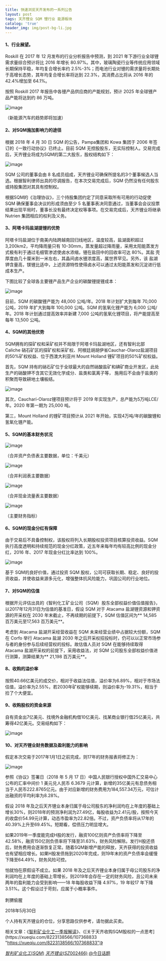 ```yaml
---
title: 快速浏览天齐发布的一系列公告
layout: post
tags: 天齐锂业 SQM 锂行业 能源板块
catalog: 'true'
header_img: img/post-bg-li.jpg
---
```

#### 1、行业展望。

Roskill 在 2017 年 12 月发布的行业分析报告中预测，到 2021 年下游行业全球锂 需求量综合预计将比 2016 年增长 80.97%。其中，玻璃陶瓷行业等传统应用领域 长期保持平稳，年均复合增长率约 2.5%-3%；而电池行业对锂的需求量将长期处于高增长态势，其年均复合增长率将达到 22.3%，其消费占比将从 2016 年的 42.4%增加至 64.1%。

按照 Roskill 2017 年报告中各锂产品供应商的产能规划，预计 2025 年全球锂产品产能将达到约 86 万吨。

![image](http://upload-images.jianshu.io/upload_images/8031739-080207d603b8f89c.jpg?imageMogr2/auto-orient/strip%7CimageView2/2/w/1240)

（新能源汽车的趋势即将加速）

#### 2、对SQM施加影响力的途径

根据 2018 年 4 月 30 日 SQM 的公告，Pampa集团和 Kowa 集团于 2006 年签订的《一致行动协议》已终止。目前 SQM 无控股股东，无实际控制人。交易完成后，天齐锂业将成为SQM的第二大股东，股权结构如下：

![image](http://upload-images.jianshu.io/upload_images/8031739-33984ae82c075f5b.jpg?imageMogr2/auto-orient/strip%7CimageView2/2/w/1240)

SQM 公司的董事会由 8 名成员组成，天齐锂业可确保所提名的3个董事候选人当选。根据智利律师出具的尽调报告，在本次交易完成后，SQM 仍然没有任何股东或持股集团对其具有控制权。

根据SQM的《治理协议》，三个持股集团约定了同意采取所有可用的行动促使 SQM 确保董事会决议的形成须由至少 5 名董事表决同意通过，当董事会会议投票结果出现平局时，董事长没有最终决定权等事项。在交易完成后，天齐锂业将继承 Nutrien 集团相应的权利及义务。

#### 3、阿塔卡玛盐湖提锂的优势

阿塔卡玛盐湖位于南美内陆跨越南回归线地区，温度较高，盐湖面积超过3,200km2，平均降雨量只有 10-30mm，蒸发量超过降雨量，采用太阳能蒸发方 式极有利于通过毛细管渗滤使卤水浓缩，锂在盐田中的回收率可达 80%。其盐 壳厚度由几十厘米到一米左右，其晶间卤水锂浓度高，属世界罕见。另外，该 盐湖钾含量高，镁锂比适中，上述资源特性使得卤水可以通过太阳能蒸发和沉淀进行低成本生产。 

下图比较了全球各主要锂产品生产企业的碳酸锂提锂成本：

![image](http://upload-images.jianshu.io/upload_images/8031739-68cb42621ae01bcd.jpg?imageMogr2/auto-orient/strip%7CimageView2/2/w/1240)

目前，SQM 的碳酸锂产能为 48,000 公吨/年。2018 年计划扩大到每年 70,000 公吨，2019 年扩大到每年 100,000 公吨。SQM 的氢氧化锂产能为 6,000 公吨/年。2018 年计划通过提高效率并新建 7,000 公吨的氢氧化锂项目，将产能提高至每年 13,500 公吨。

#### 4、SQM的其他优势

SQM拥有的探矿权和采矿权并不局限于阿塔卡玛盐湖地区，还有智利北部 Caliche 硝石矿区的探矿权和采矿权、阿根廷胡胡伊省Cauchar-Olaroz盐湖项目的50%矿权权益、位于西澳大利亚州 Mount Holland 锂矿项目的50%矿权权益。

首先，SQM 持有的硝石矿位于全球最大的自然硝酸盐矿和碘矿商业开发区，此处生产的硝酸钾不含其它无效化学成分、盐类和氯离子等， 施用后不会由于盐类的积聚而导致耕地土壤板结。 

![image](http://upload-images.jianshu.io/upload_images/8031739-8d4af2b18124635a.jpg?imageMogr2/auto-orient/strip%7CimageView2/2/w/1240)

其次，Caucharí-Olaroz锂项目预计将于 2019 年实现生产，总产能为5万吨LCE/年。2020 年第一期为 25,000 吨。

第三，Mount Holland 的锂矿项目预计从 2021 年开始，实现4万吨/年的碳酸锂和氢氧化锂产能。

#### 5、SQM的基本财务状况

![image](http://upload-images.jianshu.io/upload_images/8031739-800d40141e126b9e.jpg?imageMogr2/auto-orient/strip%7CimageView2/2/w/1240)

（合并资产负债表主要数据，单位：千美元）

![image](http://upload-images.jianshu.io/upload_images/8031739-dc377c4c33ddd7d6.jpg?imageMogr2/auto-orient/strip%7CimageView2/2/w/1240)

（合并利润表主要数据）

![image](http://upload-images.jianshu.io/upload_images/8031739-a195b02d4fc27a05.jpg?imageMogr2/auto-orient/strip%7CimageView2/2/w/1240)

（合并现金流量表主要数据）

![image](http://upload-images.jianshu.io/upload_images/8031739-eabaad58fa0594f6.jpg?imageMogr2/auto-orient/strip%7CimageView2/2/w/1240)

（主要财务指标）

#### 6、SQM的现金分红有保障

由于交易后不具备控制权，该股权将列入长期股权投资项目核算投资收益。SQM执行高度透明和持续规范的现金分红政策，近五年来每年均有较高比例的现金分红，2016 年、2017 年现金分红比率达到 100%。

![image](http://upload-images.jianshu.io/upload_images/8031739-034804ba2de83594.jpg?imageMogr2/auto-orient/strip%7CimageView2/2/w/1240)

基于 SQM的良好价值，通过投资 SQM 股权，公司可获取长期、稳定、良好的投资收益，并使收益来源多元化，增强整体抗风险能力，巩固公司的行业地位。

#### 7、对SQM的估值

根据开元评估出具的《智利化工矿业公司（SQM）股东全部权益价值估值报告》，以2017年12月31日为估值的基准日，假设 SQM 对于 Atacama 盐湖锂资源和钾资源的开采权在 2030 年末截止，不再续期的前提下，SQM 估值区间为** 14,585 百万美元至17,563 百万美元**。

考虑到 Atacama 盐湖开采经营收益在 SQM 未来经营业绩中占据较大份额，SQM 在 Corfo 举行 Atacama 盐湖 2030 年之后开采权招投标时，仍可以以正常市场参与者的身份参与后续经营权的投标。故估值人员对 SQM 在能够持续取得Atacama 盐湖开采权的前提下，采用收益法，对 SQM 公司股东全部权益价值进行测算，测算结果为** 21,198 百万美元**。

#### 8、收购的溢价率

按照40.66亿美元的成交价，相对于收益法估值，溢价率为6.89%，相对于市场法估值，溢价率为2.55%，若2030年矿权能够续期，则溢价率为-19.31%，相当于捡了个大便宜。

#### 9、收购股权的资金来源

自有资金出7亿美元、找境外金融机构借10亿美元、找某商业银行借25亿美元，共筹得42亿美元。交易结构如下：

![image](http://upload-images.jianshu.io/upload_images/8031739-f57ead3e1abd810f.jpg?imageMogr2/auto-orient/strip%7CimageView2/2/w/1240)

#### 10、对天齐锂业财务数据及盈利能力的影响

假定本次交易于2017年1月1日之前完成，则17年的财务报表将修正为：

![image](http://upload-images.jianshu.io/upload_images/8031739-2545b27cbd6919b1.jpg?imageMogr2/auto-orient/strip%7CimageView2/2/w/1240)

参照《协议》签署日（2018 年 5 月 17 日）中国人民银行授权中国外汇交易中心公布的汇率中间价 1 美元兑人民币 6.3679 元计算，新增的35亿美元有息债务相当于人民币222.8765亿元。由于对应新增的财务费用为184,557.34万元，可估计出融资的平均利率为8.28%。

假设 2018 年及之后天齐锂业本身归属于母公司股东的净利润均在上年度的基础上增长30%，则2018年的预测净利润为27.49亿，每股收益为2.41元/股，按照今天的收盘价54.99元计算，动态市盈率为22.82倍。不过，资产负债率将从17年的40.39%上升至69.45%。短期看，偿债压力明显增大。

如果2019年一季度能完成H股的发行，融资100亿则资产负债率将下降至42.58%，融资150亿则负债率将下降至31.63%，财务风险解除。发行H股还债后，财务费用会逐渐恢复正常。随着SQM新增产能的释放，天齐获得的投资收益也有望相应增长。如果H股发债拖到2020年完成，则19年末的资产负债率会缓慢下降至64.49%，财务风险可控。

怕就怕在原假设不成立。如果 2018 年及之后天齐锂业本身归属于母公司股东的净利润均在上年度的基础上零增长，则2019年会存在一定的财务风险，且公司未来两年的盈利能力会受到影响——18 年每股收益下降 4.97%，19 年较17 年下降 3.51%。这个假设过于苛刻，应属于小概率事件。
<br><br>
刺猬偷腥

2018年5月30日

个人持有天齐锂业的仓位，分享思路仅供参考，请勿据此买卖。

相关文章：《[智利矿业化工一季报解读](https://xueqiu.com/8223138566/107779788 "https://xueqiu.com/8223138566/107779788")》、《[关于天齐收购SQM股权的一点思考](https://xueqiu.com/8223138566/107368833 "https://xueqiu.com/8223138566/107368833")》

[$智利矿业化工(SQM)$](http://xueqiu.com/S/SQM) [$天齐锂业(SZ002466)$](http://xueqiu.com/S/SZ002466) [@今日话题](http://xueqiu.com/n/%E4%BB%8A%E6%97%A5%E8%AF%9D%E9%A2%98)